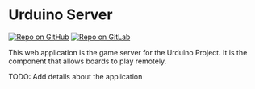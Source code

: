 # Urduino Server

[![Repo on GitHub](https://img.shields.io/badge/repo-GitHub-3D76C2.svg)](https://github.com/mauodias/urduino-server)
[![Repo on GitLab](https://img.shields.io/badge/repo-GitLab-6C488A.svg)](https://gitlab.com/urduino/server)

This web application is the game server for the Urduino Project. It is the component that allows boards to play remotely.

TODO: Add details about the application
